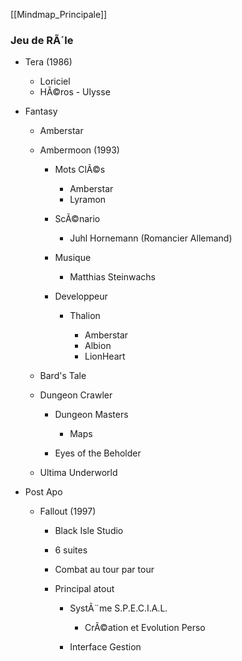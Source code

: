 ﻿[[Mindmap_Principale]]

### Jeu de RÃ´le

- Tera (1986)

	- Loriciel
	- HÃ©ros - Ulysse

- Fantasy

	- Amberstar
	- Ambermoon (1993)

		- Mots ClÃ©s

			- Amberstar
			- Lyramon

		- ScÃ©nario

			- Juhl Hornemann (Romancier Allemand)

		- Musique

			- Matthias Steinwachs

		- Developpeur

			- Thalion

				- Amberstar
				- Albion
				- LionHeart

	- Bard's Tale
	- Dungeon Crawler

		- Dungeon Masters

			- Maps

		- Eyes of the Beholder

	- Ultima Underworld

- Post Apo

	- Fallout (1997)

		- Black Isle Studio
		- 6 suites
		- Combat au tour par tour
		- Principal atout 

			- SystÃ¨me S.P.E.C.I.A.L.

				- CrÃ©ation et Evolution Perso

			- Interface Gestion


